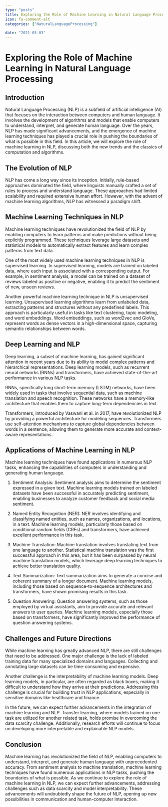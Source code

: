 ```yaml
---
type: "posts"
title: Exploring the Role of Machine Learning in Natural Language Processing
icon: fa-comment-alt
categories: ["NaturalLanguageProcessing"]

date: "2021-03-03"
---
```




# Exploring the Role of Machine Learning in Natural Language Processing

## Introduction

Natural Language Processing (NLP) is a subfield of artificial intelligence (AI) that focuses on the interaction between computers and human language. It involves the development of algorithms and models that enable computers to understand, interpret, and generate human language. Over the years, NLP has made significant advancements, and the emergence of machine learning techniques has played a crucial role in pushing the boundaries of what is possible in this field. In this article, we will explore the role of machine learning in NLP, discussing both the new trends and the classics of computation and algorithms.

## The Evolution of NLP

NLP has come a long way since its inception. Initially, rule-based approaches dominated the field, where linguists manually crafted a set of rules to process and understand language. These approaches had limited scalability and required extensive human effort. However, with the advent of machine learning algorithms, NLP has witnessed a paradigm shift.

## Machine Learning Techniques in NLP

Machine learning techniques have revolutionized the field of NLP by enabling computers to learn patterns and make predictions without being explicitly programmed. These techniques leverage large datasets and statistical models to automatically extract features and learn complex patterns from text data.

One of the most widely used machine learning techniques in NLP is supervised learning. In supervised learning, models are trained on labeled data, where each input is associated with a corresponding output. For example, in sentiment analysis, a model can be trained on a dataset of reviews labeled as positive or negative, enabling it to predict the sentiment of new, unseen reviews.

Another powerful machine learning technique in NLP is unsupervised learning. Unsupervised learning algorithms learn from unlabeled data, extracting patterns and structures without any predefined labels. This approach is particularly useful in tasks like text clustering, topic modeling, and word embeddings. Word embeddings, such as word2vec and GloVe, represent words as dense vectors in a high-dimensional space, capturing semantic relationships between words.

## Deep Learning and NLP

Deep learning, a subset of machine learning, has gained significant attention in recent years due to its ability to model complex patterns and hierarchical representations. Deep learning models, such as recurrent neural networks (RNNs) and transformers, have achieved state-of-the-art performance in various NLP tasks.

RNNs, specifically long short-term memory (LSTM) networks, have been widely used in tasks that involve sequential data, such as machine translation and speech recognition. These networks have a memory-like architecture that enables them to capture long-term dependencies in text.

Transformers, introduced by Vaswani et al. in 2017, have revolutionized NLP by providing a powerful architecture for modeling sequences. Transformers use self-attention mechanisms to capture global dependencies between words in a sentence, allowing them to generate more accurate and context-aware representations.

## Applications of Machine Learning in NLP

Machine learning techniques have found applications in numerous NLP tasks, enhancing the capabilities of computers in understanding and generating human language.

1. Sentiment Analysis: Sentiment analysis aims to determine the sentiment expressed in a given text. Machine learning models trained on labeled datasets have been successful in accurately predicting sentiment, enabling businesses to analyze customer feedback and social media sentiment.

2. Named Entity Recognition (NER): NER involves identifying and classifying named entities, such as names, organizations, and locations, in a text. Machine learning models, particularly those based on conditional random fields (CRFs) and transformers, have achieved excellent performance in this task.

3. Machine Translation: Machine translation involves translating text from one language to another. Statistical machine translation was the first successful approach in this area, but it has been surpassed by neural machine translation models, which leverage deep learning techniques to achieve better translation quality.

4. Text Summarization: Text summarization aims to generate a concise and coherent summary of a longer document. Machine learning models, including those based on sequence-to-sequence architectures and transformers, have shown promising results in this task.

5. Question Answering: Question answering systems, such as those employed by virtual assistants, aim to provide accurate and relevant answers to user queries. Machine learning models, especially those based on transformers, have significantly improved the performance of question answering systems.

## Challenges and Future Directions

While machine learning has greatly advanced NLP, there are still challenges that need to be addressed. One major challenge is the lack of labeled training data for many specialized domains and languages. Collecting and annotating large datasets can be time-consuming and expensive.

Another challenge is the interpretability of machine learning models. Deep learning models, in particular, are often regarded as black boxes, making it difficult to understand how they arrive at their predictions. Addressing this challenge is crucial for building trust in NLP applications, especially in sensitive domains like healthcare and finance.

In the future, we can expect further advancements in the integration of machine learning and NLP. Transfer learning, where models trained on one task are utilized for another related task, holds promise in overcoming the data scarcity challenge. Additionally, research efforts will continue to focus on developing more interpretable and explainable NLP models.

## Conclusion

Machine learning has revolutionized the field of NLP, enabling computers to understand, interpret, and generate human language with unprecedented accuracy. From sentiment analysis to machine translation, machine learning techniques have found numerous applications in NLP tasks, pushing the boundaries of what is possible. As we continue to explore the role of machine learning in NLP, we can expect further advancements, addressing challenges such as data scarcity and model interpretability. These advancements will undoubtedly shape the future of NLP, opening up new possibilities in communication and human-computer interaction.